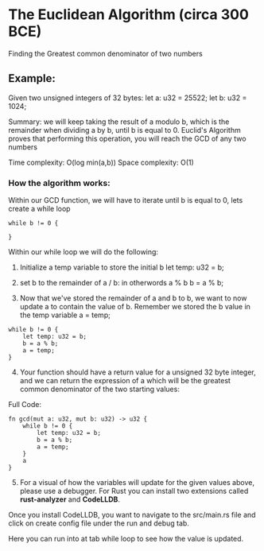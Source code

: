 # The Euclidean Algorithm (circa 300 BCE)

Finding the Greatest common denominator of two numbers

## Example:

Given two unsigned integers of 32 bytes:
let a: u32 = 25522;
let b: u32 = 1024;

Summary: we will keep taking the result of a modulo b, which is the remainder when dividing a by b, until b is equal to 0. Euclid's Algorithm proves that performing this operation, you will reach the GCD of any two numbers

Time complexity: O(log min(a,b))
Space complexity: O(1)

### How the algorithm works:

Within our GCD function, we will have to iterate until b is equal to 0, lets create a while loop

```
while b != 0 {

}
```

Within our while loop we will do the following:

1. Initialize a temp variable to store the initial b
let temp: u32 = b;

2. set b to the remainder of a / b: in otherwords a % b
b = a % b;

3. Now that we've stored the remainder of a and b to b, we want to now update a to contain the value of b. Remember we stored the b value in the temp variable
a = temp;

```
while b != 0 {
    let temp: u32 = b;
    b = a % b;
    a = temp;
}
```

4. Your function should have a return value for a unsigned 32 byte integer, and we can return the expression of a which will be the greatest common denominator of the two starting values:

Full Code:
```
fn gcd(mut a: u32, mut b: u32) -> u32 {
    while b != 0 {
        let temp: u32 = b;
        b = a % b;
        a = temp;
    }
    a
}
```

5. For a visual of how the variables will update for the given values above, please use a debugger. For Rust you can install two extensions called **rust-analyzer** and **CodeLLDB**.

Once you install CodeLLDB, you want to navigate to the src/main.rs file and click on create config file under the run and debug tab.

Here you can run into at tab while loop to see how the value is updated.

